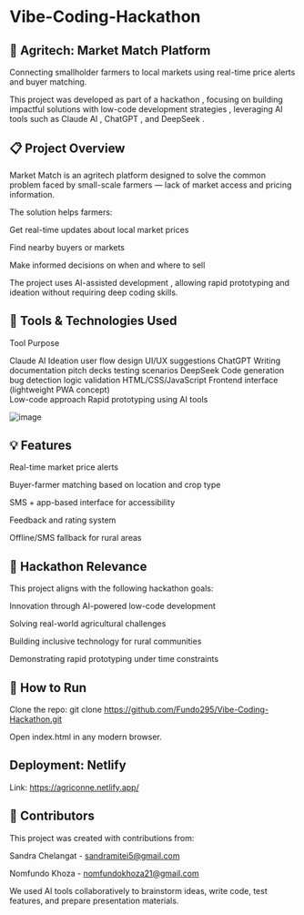 # Vibe-Coding-Hackathon
## 🌱 Agritech: Market Match Platform 
Connecting smallholder farmers to local markets using real-time price alerts and buyer matching. 

This project was developed as part of a hackathon , focusing on building impactful solutions with low-code development strategies , leveraging AI tools such as Claude AI , ChatGPT , and DeepSeek .

## 📋 Project Overview
Market Match is an agritech platform designed to solve the common problem faced by small-scale farmers — lack of market access and pricing information.

The solution helps farmers:

Get real-time updates about local market prices

Find nearby buyers or markets

Make informed decisions on when and where to sell

The project uses AI-assisted development , allowing rapid prototyping and ideation without requiring deep coding skills.

## 🔧 Tools & Technologies Used
Tool	                    Purpose		

Claude AI	             Ideation	 user flow design	 UI/UX suggestions
ChatGPT       	       Writing documentation	 pitch decks	 testing scenarios
DeepSeek	             Code generation	 bug detection	 logic validation
HTML/CSS/JavaScript  	 Frontend interface (lightweight PWA concept)		
Low-code approach	     Rapid prototyping using AI tools

![image](https://github.com/user-attachments/assets/072d239c-9873-40ee-86ea-dfc3c131b8b2) 

## 💡 Features
Real-time market price alerts

Buyer-farmer matching based on location and crop type

SMS + app-based interface for accessibility

Feedback and rating system

Offline/SMS fallback for rural areas

## 🎯 Hackathon Relevance
This project aligns with the following hackathon goals:

Innovation through AI-powered low-code development

Solving real-world agricultural challenges

Building inclusive technology for rural communities

Demonstrating rapid prototyping under time constraints

## 🚀 How to Run
Clone the repo:
git clone https://github.com/Fundo295/Vibe-Coding-Hackathon.git

Open index.html in any modern browser.

## Deployment: Netlify
Link: https://agriconne.netlify.app/


## 🤝 Contributors
This project was created with contributions from:

  Sandra Chelangat - sandramitei5@gmail.com
  
  Nomfundo Khoza - nomfundokhoza21@gmail.com

We used AI tools collaboratively to brainstorm ideas, write code, test features, and prepare presentation materials.
